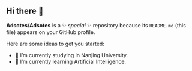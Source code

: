 ## Hi there 👋

**Adsotes/Adsotes** is a ✨ _special_ ✨ repository because its `README.md` (this file) appears on your GitHub profile.

Here are some ideas to get you started:

- 🔭 I’m currently studying in Nanjing University.
- 🌱 I’m currently learning Artificial Intelligence.
